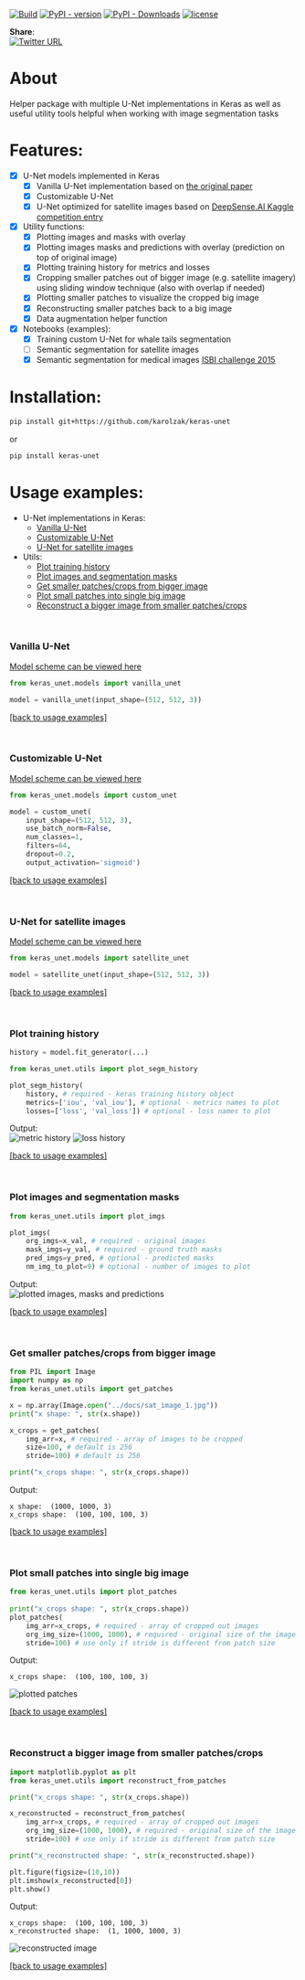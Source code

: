 [![Build](https://github.com/karolzak/keras-unet/workflows/Python%20package/badge.svg)](https://github.com/karolzak/keras-unet/actions?query=workflow%3A%22Python+package%22)
[![PyPI - version](https://img.shields.io/pypi/v/keras-unet.svg "PyPI version")](https://pypi.org/project/keras-unet/) 
[![PyPI - Downloads](https://img.shields.io/pypi/dm/keras-unet)](https://pypi.org/project/keras-unet/)
[![license](https://img.shields.io/github/license/mashape/apistatus.svg?maxAge=2592000)](https://github.com/karolzak/keras-unet/blob/master/LICENSE)
<!-- ![Python versions](https://img.shields.io/pypi/pyversions/keras-unet "Supported Python versions") -->

**Share**:  
[![Twitter URL](https://img.shields.io/twitter/url?url=https%3A%2F%2Fgithub.com%2karolzak%2Fkeras-unet)](http://twitter.com/share?text=Check%20out%20Keras-Unet%20Python%20package%20which%20helps%20you%20to%20build%20image%20segmentation%20models%20in%20TF%20and%20Keras&url=https://github.com/karolzak/keras-unet/&hashtags=python,computervision,semanticsegmentation,unet,keras,tensorflow,deeplearning,ML,AI)

# About
Helper package with multiple U-Net implementations in Keras as well as useful utility tools helpful when working with image segmentation tasks
      
# Features: 
- [x] U-Net models implemented in Keras          
    - [x] Vanilla U-Net implementation based on [the original paper](https://arxiv.org/pdf/1505.04597.pdf)
    - [x] Customizable U-Net
    - [x] U-Net optimized for satellite images based on [DeepSense.AI Kaggle competition entry](https://deepsense.ai/deep-learning-for-satellite-imagery-via-image-segmentation/)
- [x] Utility functions:
    - [x] Plotting images and masks with overlay
    - [x] Plotting images masks and predictions with overlay (prediction on top of original image)
    - [x] Plotting training history for metrics and losses
    - [x] Cropping smaller patches out of bigger image (e.g. satellite imagery) using sliding window technique (also with overlap if needed)
    - [x] Plotting smaller patches to visualize the cropped big image
    - [x] Reconstructing smaller patches back to a big image
    - [x] Data augmentation helper function
- [x] Notebooks (examples):
    - [x] Training custom U-Net for whale tails segmentation
    - [ ] Semantic segmentation for satellite images
    - [x] Semantic segmentation for medical images [ISBI challenge 2015](https://biomedicalimaging.org/2015/program/isbi-challenges/)

# Installation:
```bash
pip install git+https://github.com/karolzak/keras-unet
```
or
```bash
pip install keras-unet
```

# Usage examples:

- U-Net implementations in Keras:  
    - [Vanilla U-Net](#Vanilla-U-Net)  
    - [Customizable U-Net](#Customizable-U-Net)  
    - [U-Net for satellite images](#U-Net-for-satellite-images)    
- Utils:
    - [Plot training history](#Plot-training-history)  
    - [Plot images and segmentation masks](#Plot-images-and-segmentation-masks)  
    - [Get smaller patches/crops from bigger image](#Get-smaller-patches/crops-from-bigger-image)    
    - [Plot small patches into single big image](#Plot-small-patches-into-single-big-image)  
    - [Reconstruct a bigger image from smaller patches/crops](#Reconstruct-a-bigger-image-from-smaller-patches/crops)
<br>

### Vanilla U-Net

[Model scheme can be viewed here](https://raw.githubusercontent.com/karolzak/keras-unet/master/docs/vanilla_unet.png)

```python
from keras_unet.models import vanilla_unet

model = vanilla_unet(input_shape=(512, 512, 3))
```

[[back to usage examples]](#usage-examples)

<br>

### Customizable U-Net 

[Model scheme can be viewed here](https://raw.githubusercontent.com/karolzak/keras-unet/master/docs/custom_unet.png)

```python
from keras_unet.models import custom_unet

model = custom_unet(
    input_shape=(512, 512, 3),
    use_batch_norm=False,
    num_classes=1,
    filters=64,
    dropout=0.2,
    output_activation='sigmoid')
```


[[back to usage examples]](#usage-examples)

<br>

### U-Net for satellite images
[Model scheme can be viewed here](https://raw.githubusercontent.com/karolzak/keras-unet/master/docs/satellite_unet.png)

```python
from keras_unet.models import satellite_unet

model = satellite_unet(input_shape=(512, 512, 3))
```


[[back to usage examples]](#usage-examples)

<br>

### Plot training history 

```python
history = model.fit_generator(...)

from keras_unet.utils import plot_segm_history

plot_segm_history(
    history, # required - keras training history object
    metrics=['iou', 'val_iou'], # optional - metrics names to plot
    losses=['loss', 'val_loss']) # optional - loss names to plot
```

Output:    
![metric history](https://raw.githubusercontent.com/karolzak/keras-unet/master/docs/metric_history.png)
![loss history](https://raw.githubusercontent.com/karolzak/keras-unet/master/docs/loss_history.png)

[[back to usage examples]](#usage-examples)

<br>

### Plot images and segmentation masks

```python
from keras_unet.utils import plot_imgs

plot_imgs(
    org_imgs=x_val, # required - original images
    mask_imgs=y_val, # required - ground truth masks
    pred_imgs=y_pred, # optional - predicted masks
    nm_img_to_plot=9) # optional - number of images to plot
```

Output:    
![plotted images, masks and predictions](https://raw.githubusercontent.com/karolzak/keras-unet/master/docs/plotted_imgs.png)


[[back to usage examples]](#usage-examples)

<br>

### Get smaller patches/crops from bigger image

```python
from PIL import Image
import numpy as np
from keras_unet.utils import get_patches

x = np.array(Image.open("../docs/sat_image_1.jpg"))
print("x shape: ", str(x.shape))

x_crops = get_patches(
    img_arr=x, # required - array of images to be cropped
    size=100, # default is 256
    stride=100) # default is 256

print("x_crops shape: ", str(x_crops.shape))
```

Output:
```output
x shape:  (1000, 1000, 3)   
x_crops shape:  (100, 100, 100, 3)
```


[[back to usage examples]](#usage-examples)

<br>

### Plot small patches into single big image

```python
from keras_unet.utils import plot_patches
   
print("x_crops shape: ", str(x_crops.shape))         
plot_patches(
    img_arr=x_crops, # required - array of cropped out images
    org_img_size=(1000, 1000), # required - original size of the image
    stride=100) # use only if stride is different from patch size
```

Output:     
```output
x_crops shape:  (100, 100, 100, 3)
```
![plotted patches](https://raw.githubusercontent.com/karolzak/keras-unet/master/docs/plotted_patches.png)

[[back to usage examples]](#usage-examples)

<br>

### Reconstruct a bigger image from smaller patches/crops 

```python
import matplotlib.pyplot as plt
from keras_unet.utils import reconstruct_from_patches

print("x_crops shape: ", str(x_crops.shape))

x_reconstructed = reconstruct_from_patches(
    img_arr=x_crops, # required - array of cropped out images
    org_img_size=(1000, 1000), # required - original size of the image
    stride=100) # use only if stride is different from patch size

print("x_reconstructed shape: ", str(x_reconstructed.shape))

plt.figure(figsize=(10,10))
plt.imshow(x_reconstructed[0])
plt.show()
```
Output:    
```output
x_crops shape:  (100, 100, 100, 3)
x_reconstructed shape:  (1, 1000, 1000, 3)
```
![reconstructed image](https://raw.githubusercontent.com/karolzak/keras-unet/master/docs/reconstructed_image.png)

[[back to usage examples]](#usage-examples)

